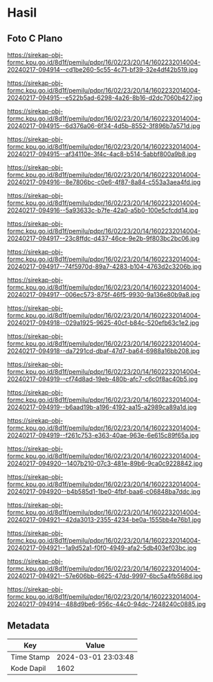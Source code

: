# Hasil

## Foto C Plano

https://sirekap-obj-formc.kpu.go.id/8d1f/pemilu/pdpr/16/02/23/20/14/1602232014004-20240217-094914--cd1be260-5c55-4c71-bf39-32e4df42b519.jpg

https://sirekap-obj-formc.kpu.go.id/8d1f/pemilu/pdpr/16/02/23/20/14/1602232014004-20240217-094915--e522b5ad-6298-4a26-8b16-d2dc7060b427.jpg

https://sirekap-obj-formc.kpu.go.id/8d1f/pemilu/pdpr/16/02/23/20/14/1602232014004-20240217-094915--6d376a06-6f34-4d5b-8552-3f896b7a571d.jpg

https://sirekap-obj-formc.kpu.go.id/8d1f/pemilu/pdpr/16/02/23/20/14/1602232014004-20240217-094915--af34110e-3f4c-4ac8-b514-5abbf800a9b8.jpg

https://sirekap-obj-formc.kpu.go.id/8d1f/pemilu/pdpr/16/02/23/20/14/1602232014004-20240217-094916--8e7806bc-c0e6-4f87-8a84-c553a3aea4fd.jpg

https://sirekap-obj-formc.kpu.go.id/8d1f/pemilu/pdpr/16/02/23/20/14/1602232014004-20240217-094916--5a93633c-b7fe-42a0-a5b0-100e5cfcdd14.jpg

https://sirekap-obj-formc.kpu.go.id/8d1f/pemilu/pdpr/16/02/23/20/14/1602232014004-20240217-094917--23c8ffdc-d437-46ce-9e2b-9f803bc2bc06.jpg

https://sirekap-obj-formc.kpu.go.id/8d1f/pemilu/pdpr/16/02/23/20/14/1602232014004-20240217-094917--74f5970d-89a7-4283-b104-4763d2c3206b.jpg

https://sirekap-obj-formc.kpu.go.id/8d1f/pemilu/pdpr/16/02/23/20/14/1602232014004-20240217-094917--006ec573-875f-46f5-9930-9a136e80b9a8.jpg

https://sirekap-obj-formc.kpu.go.id/8d1f/pemilu/pdpr/16/02/23/20/14/1602232014004-20240217-094918--029a1925-9625-40cf-b84c-520efb63c1e2.jpg

https://sirekap-obj-formc.kpu.go.id/8d1f/pemilu/pdpr/16/02/23/20/14/1602232014004-20240217-094918--da7291cd-dbaf-47d7-ba64-6988a16bb208.jpg

https://sirekap-obj-formc.kpu.go.id/8d1f/pemilu/pdpr/16/02/23/20/14/1602232014004-20240217-094919--cf74d8ad-19eb-480b-afc7-c6c0f8ac40b5.jpg

https://sirekap-obj-formc.kpu.go.id/8d1f/pemilu/pdpr/16/02/23/20/14/1602232014004-20240217-094919--b6aad19b-a196-4192-aa15-a2989ca89a1d.jpg

https://sirekap-obj-formc.kpu.go.id/8d1f/pemilu/pdpr/16/02/23/20/14/1602232014004-20240217-094919--f261c753-e363-40ae-963e-6e615c89f65a.jpg

https://sirekap-obj-formc.kpu.go.id/8d1f/pemilu/pdpr/16/02/23/20/14/1602232014004-20240217-094920--1407b210-07c3-481e-89b6-9ca0c9228842.jpg

https://sirekap-obj-formc.kpu.go.id/8d1f/pemilu/pdpr/16/02/23/20/14/1602232014004-20240217-094920--b4b585d1-1be0-4fbf-baa6-c06848ba7ddc.jpg

https://sirekap-obj-formc.kpu.go.id/8d1f/pemilu/pdpr/16/02/23/20/14/1602232014004-20240217-094921--42da3013-2355-4234-be0a-1555bb4e76b1.jpg

https://sirekap-obj-formc.kpu.go.id/8d1f/pemilu/pdpr/16/02/23/20/14/1602232014004-20240217-094921--1a9d52a1-f0f0-4949-afa2-5db403ef03bc.jpg

https://sirekap-obj-formc.kpu.go.id/8d1f/pemilu/pdpr/16/02/23/20/14/1602232014004-20240217-094921--57e606bb-6625-47dd-9997-6bc5a4fb568d.jpg

https://sirekap-obj-formc.kpu.go.id/8d1f/pemilu/pdpr/16/02/23/20/14/1602232014004-20240217-094914--488d9be6-956c-44c0-94dc-7248240c0885.jpg


## Metadata

| Key        | Value               |
| ---------- | ------------------- |
| Time Stamp | 2024-03-01 23:03:48 |
| Kode Dapil | 1602                |



